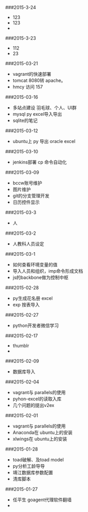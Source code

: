 ###2015-3-24
*	123
*	123
*	

###2015-3-23
*	112
*	23

###2015-03-21
*	vagrant的快速部署
*	tomcat 8080转 apache。
*	hmcy 访问 157

###2015-03-16
*	多站点建设 羽毛球、个人、UI群
*	mysql py excel导入导出
*	sqlite的笔记

###2015-03-12
*	ubuntu上 py 导出 oracle excel

###2015-03-10
*	jenkins部署 cp 命令自动化

###2015-03-09
*	bccw账号维护
*	图片维护
* git的分支管理开发
* 日历控件显示

###2015-03-3
*	人

###2015-03-2
*	人教科人员设定

###2015-03-1
*	如何查看环境变量的值
*	导入人员和组织，imp命令形成文档
*	js的backbone做为控制中枢

###2015-02-28
* py生成花名册 excel
* exp 按表导入

###2015-02-27
* python开发者微信学习

###2015-02-17
*	thumblr
*

###2015-02-09
*	数据库导入


###2015-02-04
*	vagrant与 parallels的使用
*	pyhon-excel的读取入库
*	几个问题的提出v2ex


###2015-02-01
*	vagrant与 parallels的使用
*	Anaconda在 ubuntu上的安装
*	xlwings在 ubuntu上的安装


###2015-01-28

*	toad破解、及toad model
*	py分析工龄导导
*	靖江数据库参数配置
*	清库脚本

###2015-01-27

*	任平生	goagent代理软件翻墙
*

